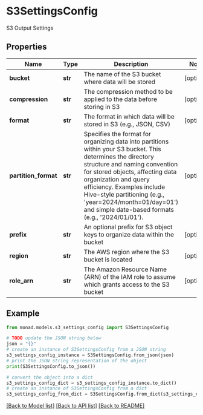 # S3SettingsConfig

S3 Output Settings

## Properties

Name | Type | Description | Notes
------------ | ------------- | ------------- | -------------
**bucket** | **str** | The name of the S3 bucket where data will be stored | [optional] 
**compression** | **str** | The compression method to be applied to the data before storing in S3 | [optional] 
**format** | **str** | The format in which data will be stored in S3 (e.g., JSON, CSV) | [optional] 
**partition_format** | **str** | Specifies the format for organizing data into partitions within your S3 bucket. This determines the directory structure and naming convention for stored objects, affecting data organization and query efficiency. Examples include Hive-style partitioning (e.g., &#39;year&#x3D;2024/month&#x3D;01/day&#x3D;01&#39;) and simple date-based formats (e.g., &#39;2024/01/01&#39;). | [optional] 
**prefix** | **str** | An optional prefix for S3 object keys to organize data within the bucket | [optional] 
**region** | **str** | The AWS region where the S3 bucket is located | [optional] 
**role_arn** | **str** | The Amazon Resource Name (ARN) of the IAM role to assume which grants access to the S3 bucket | [optional] 

## Example

```python
from monad.models.s3_settings_config import S3SettingsConfig

# TODO update the JSON string below
json = "{}"
# create an instance of S3SettingsConfig from a JSON string
s3_settings_config_instance = S3SettingsConfig.from_json(json)
# print the JSON string representation of the object
print(S3SettingsConfig.to_json())

# convert the object into a dict
s3_settings_config_dict = s3_settings_config_instance.to_dict()
# create an instance of S3SettingsConfig from a dict
s3_settings_config_from_dict = S3SettingsConfig.from_dict(s3_settings_config_dict)
```
[[Back to Model list]](../README.md#documentation-for-models) [[Back to API list]](../README.md#documentation-for-api-endpoints) [[Back to README]](../README.md)


